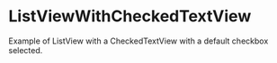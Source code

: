 # ListViewWithCheckedTextView

Example of ListView with a CheckedTextView with a default checkbox selected.
